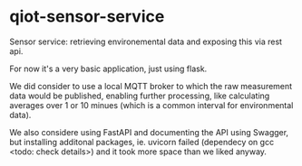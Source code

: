 # qiot-sensor-service
Sensor service: retrieving environemental data and exposing this via rest api.

For now it's a very basic application, just using flask.

We did consider to use a local MQTT broker to which the raw measurement data would be published, enabling further processing, like calculating averages over 1 or 10 minues (which is a common interval for environmental data). 

We also considere using FastAPI and documenting the API using Swagger, but installing additonal packages, ie. uvicorn failed (dependecy on gcc <todo: check details>) and it took more space than we liked anyway.  
